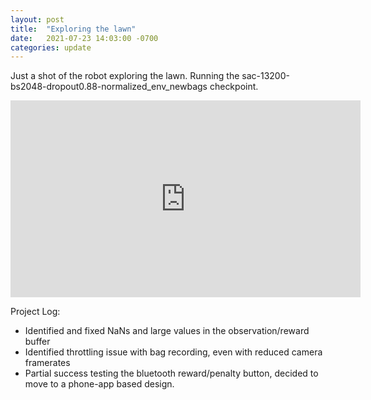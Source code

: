 ```yaml
---
layout: post
title:  "Exploring the lawn"
date:   2021-07-23 14:03:00 -0700
categories: update
---
```


Just a shot of the robot exploring the lawn. Running the sac-13200-bs2048-dropout0.88-normalized_env_newbags checkpoint.

<iframe width="560" height="315" src="https://www.youtube.com/embed/1GOvtJW2VQc" title="YouTube video player" frameborder="0" allow="accelerometer; autoplay; clipboard-write; encrypted-media; gyroscope; picture-in-picture" allowfullscreen></iframe>

Project Log:
 - Identified and fixed NaNs and large values in the observation/reward buffer
 - Identified throttling issue with bag recording, even with reduced camera framerates
 - Partial success testing the bluetooth reward/penalty button, decided to move to a phone-app based design.
